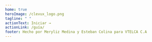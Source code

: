 ```yaml
---
home: true
heroImage: /clevux_logo.png
tagline: " "
actionText: Iniciar →
actionLink: /guía/
footer: Hecho por Meryliz Medina y Esteban Colina para VTELCA C.A
---
```

